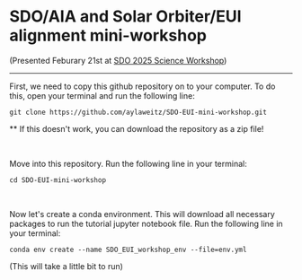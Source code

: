 # SDO/AIA and Solar Orbiter/EUI alignment mini-workshop

(Presented Feburary 21st at [SDO 2025 Science Workshop](https://sdo2025.sdo-workshops.org/))

---

First, we need to copy this github repository on to your computer. To do this, open your terminal and run the following line:

```
git clone https://github.com/aylaweitz/SDO-EUI-mini-workshop.git
```
** If this doesn't work, you can download the repository as a zip file!

<br>

Move into this repository. Run the following line in your terminal:
```
cd SDO-EUI-mini-workshop
```

<br>

Now let's create a conda environment. This will download all necessary packages to run the tutorial jupyter notebook file. Run the following line in your terminal:

```
conda env create --name SDO_EUI_workshop_env --file=env.yml
```
(This will take a little bit to run)
